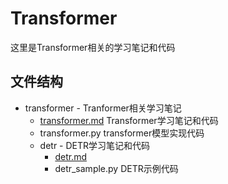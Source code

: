 # Transformer

这里是Transformer相关的学习笔记和代码

## 文件结构

* transformer - Tranformer相关学习笔记
  * [transformer.md](./transformer.md) Transformer学习笔记和代码
  * transformer.py transformer模型实现代码
  * detr - DETR学习笔记和代码
    * [detr.md](./detr/detr.md)
    * detr_sample.py DETR示例代码